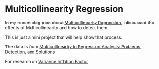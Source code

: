 # Multicollinearity Regression

In my recent blog post about [Multicollinearity Regression](https://towardsdatascience.com/multicollinearity-in-data-science-c5f6c0fe6edf), I discussed the effects of Multicollinearity and how to detect them.

This is just a mini project that will help show that process.

The data is from [Multicollinearity in Regression Analysis: Problems, Detection, and Solutions](https://statisticsbyjim.com/regression/multicollinearity-in-regression-analysis/)


For research on [Variance Inflation Factor](https://www.statisticshowto.datasciencecentral.com/variance-inflation-factor/)

